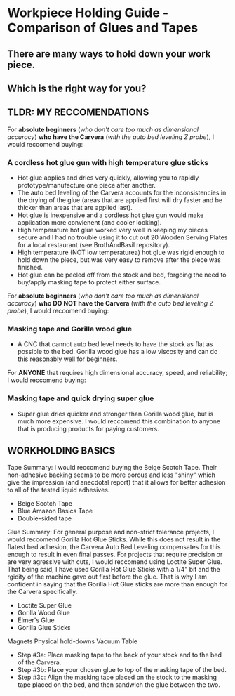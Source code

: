 # Workpiece Holding Guide - Comparison of Glues and Tapes

## There are many ways to hold down your work piece. 
## Which is the right way for you?

## TLDR: MY RECCOMENDATIONS
For **absolute beginners** (*who don't care too much as dimensional accuracy*) **who have the Carvera** (*with the auto bed leveling Z probe*), I would recoomend buying:  
### A cordless hot glue gun with high temperature glue sticks  

- Hot glue applies and dries very quickly, allowing you to rapidly prototype/manufacture one piece after another.  
- The auto bed leveling of the Carvera accounts for the inconsistencies in the drying of the glue (areas that are applied first will dry faster and be thicker than areas that are applied last).  
- Hot glue is inexpensive and a cordless hot glue gun would make application more convienent (and cooler looking). 
- High temperature hot glue worked very well in keeping my pieces secure and I had no trouble using it to cut out 20 Wooden Serving Plates for a local restaurant (see BrothAndBasil repository).  
- High temperature (NOT low temperaturea) hot glue was rigid enough to hold down the piece, but was very easy to remove after the piece was finished.
- Hot glue can be peeled off from the stock and bed, forgoing the need to buy/apply masking tape to protect either surface.

For **absolute beginners** (*who don't care too much as dimensional accuracy*) **who DO NOT have the Carvera** (*with the auto bed leveling Z probe*), I would recoomend buying:  
### Masking tape and Gorilla wood glue  

- A CNC that cannot auto bed level needs to have the stock as flat as possible to the bed. Gorilla wood glue has a low viscosity and can do this reasonably well for beginners.

For **ANYONE** that requires high dimensional accuracy, speed, and reliability; I would reccomend buying:
### Masking tape and quick drying super glue  

- Super glue dries quicker and stronger than Gorilla wood glue, but is much more expensive. I would reccomend this combination to anyone that is producing products for paying customers.  
  
  
  
  

## WORKHOLDING BASICS

Tape
Summary: I would reccomend buying the Beige Scotch Tape. Their non-adhesive backing seems to be more porous and less "shiny" which give the impression (and anecdotal report) that it allows for better adhesion to all of the tested liquid adhesives.
- Beige Scotch Tape
- Blue Amazon Basics Tape
- Double-sided tape

Glue
Summary: For general purpose and non-strict tolerance projects, I would reccomend Gorilla Hot Glue Sticks. While this does not result in the flatest bed adhesion, the Carvera Auto Bed Leveling compensates for this enough to result in even final passes. For projects that require precision or are very agressive with cuts, I would reccomend using Loctite Super Glue. That being said, I have used Gorilla Hot Glue Sticks with a 1/4" bit and the rgidity of the machine gave out first before the glue. That is why I am confident in saying that the Gorilla Hot Glue sticks are more than enough for the Carvera specifically.
- Loctite Super Glue
- Gorilla Wood Glue
- Elmer's Glue
- Gorilla Glue Sticks

Magnets
Physical hold-downs
Vacuum Table


- Step #3a: Place masking tape to the back of your stock and to the bed of the Carvera.
- Step #3b: Place your chosen glue to top of the masking tape of the bed.
- Step #3c: Align the masking tape placed on the stock to the masking tape placed on the bed, and then sandwich the glue between the two.